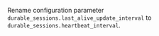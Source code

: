 Rename configuration parameter `durable_sessions.last_alive_update_interval` to `durable_sessions.heartbeat_interval`.
